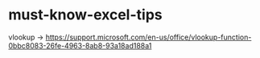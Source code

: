# must-know-excel-tips
vlookup -> https://support.microsoft.com/en-us/office/vlookup-function-0bbc8083-26fe-4963-8ab8-93a18ad188a1
